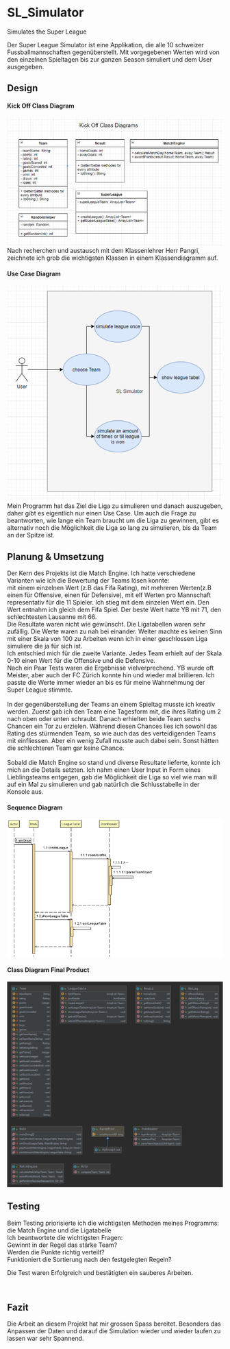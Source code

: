 # SL_Simulator
Simulates the Super League<br>

Der Super League Simulator ist eine Applikation, die alle 10 schweizer Fussballmannschaften
gegenüberstellt. Mit vorgegebenen Werten wird von den einzelnen Spieltagen bis zur ganzen Season simuliert und dem User ausgegeben.

## Design
#### Kick Off Class Diagram
![KlassenDiagramKickOff](Diagrams/KickOffClassDiagram.png)
<br>Nach recherchen und austausch mit dem Klassenlehrer Herr Pangri, zeichnete ich grob die wichtigsten Klassen in einem Klassendiagramm auf.

#### Use Case Diagram
![UseCase](Diagrams/usecase.png)
<br>Mein Programm hat das Ziel die Liga zu simulieren und danach auszugeben, daher gibt es eigentlich nur einen Use Case.
Um auch die Frage zu beantworten, wie lange ein Team braucht um die Liga zu gewinnen, gibt es alternativ noch die Möglichkeit die Liga so lang zu simulieren, bis da Team an der Spitze ist.

## Planung & Umsetzung
Der Kern des Projekts ist die Match Engine. Ich hatte verschiedene Varianten wie ich die Bewertung der Teams lösen konnte: <br>
mit einem einzelnen Wert (z.B das Fifa Rating), mit mehreren Werten(z.B einen für Offensive, einen für Defensive), mit elf Werten pro Mannschaft representativ für die 11 Spieler.
Ich stieg mit dem einzelen Wert ein. Den Wert entnahm ich gleich dem Fifa Spiel. Der beste Wert hatte YB mit 71, den schlechtesten Lausanne mit 66. <br>
Die Resultate waren nicht wie gewünscht. Die Ligatabellen waren sehr zufällig. Die Werte waren zu nah bei einander. Weiter machte es keinen Sinn mit einer Skala von 100 
zu Arbeiten wenn ich in einer geschlossen Liga simuliere die ja für sich ist. <br>
Ich entschied mich für die zweite Variante. Jedes Team erhielt auf der Skala 0-10 einen Wert für die Offensive und die Defensive.<br>
Nach ein Paar Tests waren die Ergebnisse vielverprechend. YB wurde oft Meister, aber auch der FC Zürich konnte hin und wieder mal brillieren.
Ich passte die Werte immer wieder an bis es für meine Wahrnehmung der Super League stimmte.
<br><br>
In der gegenüberstellung der Teams an einem Spieltag musste ich kreativ werden.
Zuerst gab ich den Team eine Tagesform mit, die ihres Rating um 2 nach oben oder unten schraubt.
Danach erhielten beide Team sechs Chancen ein Tor zu erzielen. Während diesen Chances
lies ich sowohl das Rating des stürmenden Team, so wie auch das des verteidigenden Teams mit einfliessen. 
Aber ein wenig Zufall musste auch dabei sein. Sonst hätten die schlechteren Team gar keine Chance.
<br><br>
Sobald die Match Engine so stand und diverse Resultate lieferte, konnte ich mich an die Details setzten.
Ich nahm einen User Input in Form eines Lieblingsteams entgegen, gab die Möglichkeit die Liga so viel wie man will auf ein Mal zu simulieren und gab natürlich die Schlusstabelle in der Konsole aus.

#### Sequence Diagram
![SequenceDiagram](Diagrams/SequenceDiagram.png)

#### Class Diagram Final Product
![Class Diagram Final Product](Diagrams/ClassDiagramFinal.png)

## Testing
Beim Testing priorisierte ich die wichtigsten Methoden meines Programms: die Match Engine und die Ligatabelle<br>
Ich beantwortete die wichtigsten Fragen: <br>
Gewinnt in der Regel das stärke Team?<br>
Werden die Punkte richtig verteilt?<br>
Funktioniert die Sortierung nach den festgelegten Regeln?<br>

Die Test waren Erfolgreich und bestätigten ein sauberes Arbeiten.

<br>

## Fazit
Die Arbeit an diesem Projekt hat mir grossen Spass bereitet. Besonders das Anpassen der Daten und darauf die Simulation wieder und wieder laufen zu lassen war sehr Spannend.
